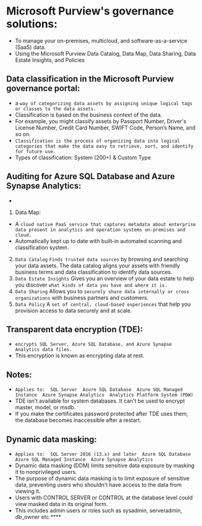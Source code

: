 # Microsoft Purview's governance solutions:
- To manage your on-premises, multicloud, and software-as-a-service (SaaS) data.
- Using the Microsoft Purview Data Catalog, Data Map, Data Sharing, Data Estate Insights, and Policies

## Data classification in the Microsoft Purview governance portal:
- a `way of categorizing data assets by assigning unique logical tags or classes to the data assets.`
- Classification is based on the business context of the data.
- For example, you might classify assets by Passport Number, Driver's License Number, Credit Card Number, SWIFT Code, Person’s Name, and so on.
- `Classification is the process of organizing data into logical categories that make the data easy to retrieve, sort, and identify for future use.`
- Types of classification:  System (200+) & Custom Type

## Auditing for Azure SQL Database and Azure Synapse Analytics: 
- 

1. Data Map:
-  A `cloud native PaaS service that captures metadata about enterprise data present in analytics and operation systems on-premises and cloud.`
-  Automatically kept up to date with built-in automated scanning and classification system.
2. `Data Catalog`	`Finds trusted data sources` by browsing and searching your data assets. The data catalog aligns your assets with friendly business terms and data classification to identify data sources.
3. `Data Estate Insights`	Gives you an overview of your data estate to help you discover `what kinds of data you have and where it is.`
4. `Data Sharing`	Allows you to `securely share data internally or cross organizations` with business partners and customers.
5. `Data Policy`	A `set of central, cloud-based experiences` that help you provision access to data securely and at scale.

## Transparent data encryption (TDE):
- `encrypts SQL Server, Azure SQL Database, and Azure Synapse Analytics data files.`
- This encryption is known as encrypting data at rest.

## Notes:
- `Applies to:  SQL Server  Azure SQL Database  Azure SQL Managed Instance  Azure Synapse Analytics  Analytics Platform System (PDW)`
- TDE isn't available for system databases. It can't be used to encrypt master, model, or msdb.
- If you make the certificates password protected after TDE uses them, the database becomes inaccessible after a restart.

## Dynamic data masking:
- `Applies to:  SQL Server 2016 (13.x) and later  Azure SQL Database  Azure SQL Managed Instance  Azure Synapse Analytics`
- Dynamic data masking (DDM) limits sensitive data exposure by masking it to nonprivileged users.
- The purpose of dynamic data masking is to limit exposure of sensitive data, preventing users who shouldn't have access to the data from viewing it.
- Users with CONTROL SERVER or CONTROL at the database level could view masked data in its original form.
- This includes admin users or roles such as sysadmin, serveradmin, db_owner etc.****







